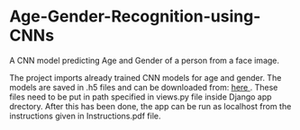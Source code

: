 # Age-Gender-Recognition-using-CNNs
A CNN model predicting Age and Gender of a person from a face image.

The project imports already trained CNN models for age and gender. The models are saved in .h5 files and can be downloaded from: <a href="https://drive.google.com/drive/folders/1bf-m1sCMOhbD42N3UXlPn0diNm7VZVo2?usp=sharing"> here </a>
. These files need to be put in path specified in views.py file inside Django app drectory. After this has been done, the app can be run as localhost from the instructions given in Instructions.pdf file.
